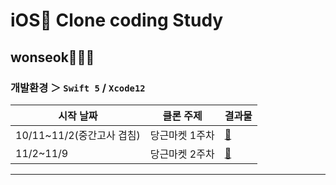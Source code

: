 # iOS Clone coding Study
## wonseok🙋🏽‍♂️

### 개발환경 ＞ `Swift 5` / `Xcode12`

| 시작 날짜 | 클론 주제| 결과물 |
|-------|----------|-------|
| 10/11~11/2(중간고사 겹침) | 당근마켓 1주차 |[🥕](./readme/README_week1.md)|
| 11/2~11/9 | 당근마켓 2주차 |[🥕](./readme/README_week2.md)|
---
